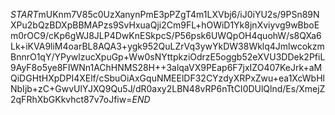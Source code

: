 $START$mUKnm7V85c0UzXanynPmE3pPZgT4m1LXVbj6/iJ0iYU2s/9PSn89NXPu2bQzBDXpBBMAPzs9SvHxuaQji2Cm9FL+hOWiD1Yk8jnXviyvg9wBboEm0rOC9/cKp6gWJ8JLP4DwKnESkpcS/P56psk6UWQpOH4quohW/s8QXa6Lk+iKVA9liM4oarBL8AQA3+ygk952QuLZrVq3ywYkDW38Wklq4JmlwcokzmBnnrO1qY/YPywlzucXpuGp+Ww0sNYttpkziOdrzE5oggb52eXVU3DDek2PfiL9AyF8o5ye8FIWNn1AChHNMS28H++3alqaVX9PEap6F7jxIZO407KeJrk+aMQiDGHtHXpDPI4XElf/cSbuOiAxGquNMEElDF32CYzdyXRPxZwu+ea1XcWbHlNbIjb+zC+GwvUlYJXQ9Qu5J/dR0axy2LBN48vRP6nTtCI0DUlQlnd/Es/XmejZ2qFRhXbGKkvhct87v7oJfiw=$END$